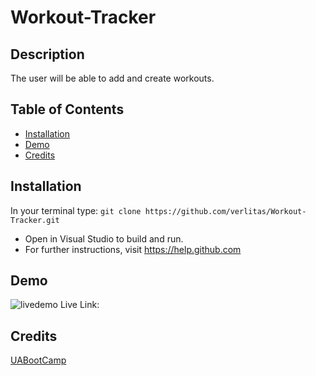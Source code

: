 # Workout-Tracker

## Description
The user will be able to add and create workouts.

## Table of Contents
* [Installation](#installation)
* [Demo](#demo)
* [Credits](#credits)

## Installation
In your terminal type: 
```git clone https://github.com/verlitas/Workout-Tracker.git```
* Open in Visual Studio to build and run.
* For further instructions, visit https://help.github.com

## Demo
![livedemo](public/img/workout.gif)
Live Link: 

## Credits
[UABootCamp](https://bootcamp.ce.arizona.edu/coding/)